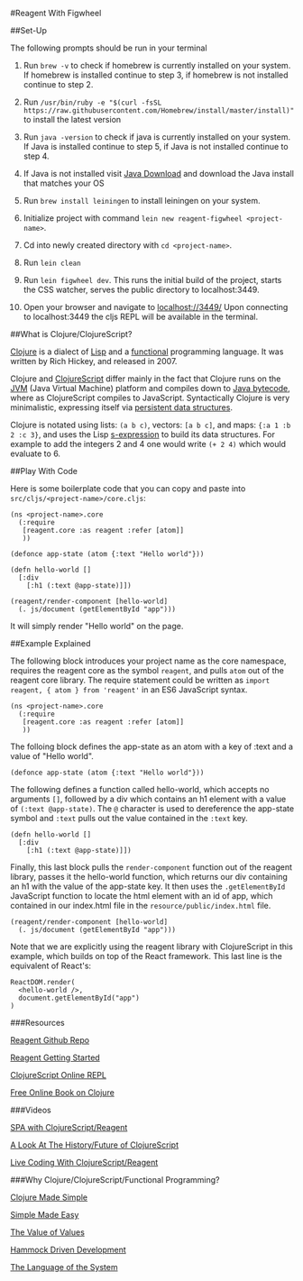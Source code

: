 #Reagent With Figwheel

##Set-Up

The following prompts should be run in your terminal

1. Run `brew -v` to check if homebrew is currently installed on your system. If homebrew is installed continue to step 3, if homebrew is not installed continue to step 2.

2. Run `/usr/bin/ruby -e "$(curl -fsSL https://raw.githubusercontent.com/Homebrew/install/master/install)"` to install the latest version

3. Run `java -version` to check if java is currently installed on your system. If Java is installed continue to step 5, if Java is not installed continue to step 4.

4. If Java is not installed visit [Java Download](http://www.oracle.com/technetwork/java/javase/downloads/jdk8-downloads-2133151.html) and download the Java install that matches your OS

5. Run `brew install leiningen` to install leiningen on your system.

6. Initialize project with command `lein new reagent-figwheel <project-name>`.

7. Cd into newly created directory with `cd <project-name>`.

8. Run `lein clean`

9. Run `lein figwheel dev`. This runs the initial build of the project, starts the CSS watcher, serves the public directory to localhost:3449. 

10. Open your browser and navigate to [localhost://3449/](http://localhost:3449/) Upon connecting to localhost:3449 the cljs REPL will be available in the terminal.

##What is Clojure/ClojureScript?

[Clojure](http://clojure.org/) is a dialect of [Lisp](https://en.wikipedia.org/wiki/Lisp_(programming_language)) and a [functional](https://en.wikipedia.org/wiki/Functional_programming) programming language. It was written by Rich Hickey, and released in 2007. 

Clojure and [ClojureScript](https://clojurescript.org/) differ mainly in the fact that Clojure runs on the [JVM](https://en.wikipedia.org/wiki/Java_virtual_machine) (Java Virtual Machine) platform and compiles down to [Java bytecode](https://en.wikipedia.org/wiki/Java_bytecode), where as ClojureScript compiles to JavaScript. Syntactically Clojure is very minimalistic, expressing itself via [persistent data structures](https://en.wikipedia.org/wiki/Persistent_data_structure). 

Clojure is notated using lists: `(a b c)`, vectors: `[a b c]`, and maps: `{:a 1 :b 2 :c 3}`, and uses the Lisp [s-expression](https://en.wikipedia.org/wiki/S-expression) to build its data structures. For example to add the integers 2 and 4 one would write `(+ 2 4)` which would evaluate to 6. 

##Play With Code

Here is some boilerplate code that you can copy and paste into `src/cljs/<project-name>/core.cljs`:

```
(ns <project-name>.core
  (:require
   [reagent.core :as reagent :refer [atom]]
   ))

(defonce app-state (atom {:text "Hello world"}))

(defn hello-world []
  [:div
    [:h1 (:text @app-state)]])

(reagent/render-component [hello-world]
  (. js/document (getElementById "app")))
```

It will simply render "Hello world" on the page.

##Example Explained

The following block introduces your project name as the core namespace, requires the reagent core as the symbol `reagent`, and pulls `atom` out of the reagent core library. The require statement could be written as `import reagent, { atom } from 'reagent'` in an ES6 JavaScript syntax.

```
(ns <project-name>.core
  (:require
   [reagent.core :as reagent :refer [atom]]
   ))
```

The folloing block defines the app-state as an atom with a key of :text and a value of "Hello world".

```
(defonce app-state (atom {:text "Hello world"}))
```

The following defines a function called hello-world, which accepts no arguments `[]`, followed by a div which contains an h1 element with a value of `(:text @app-state)`. The `@` character is used to dereference the app-state symbol and `:text` pulls out the value contained in the `:text` key.

```
(defn hello-world []
  [:div
    [:h1 (:text @app-state)]])
```

Finally, this last block pulls the `render-component` function out of the reagent library, passes it the hello-world function, which returns our div containing an h1 with the value of the app-state key. It then uses the `.getElementById` JavaScript function to locate the html element with an id of app, which contained in our index.html file in the `resource/public/index.html` file. 

```
(reagent/render-component [hello-world]
  (. js/document (getElementById "app")))
```

Note that we are explicitly using the reagent library with ClojureScript in this example, which builds on top of the React framework. This last line is the equivalent of React's:

```
ReactDOM.render(
  <hello-world />,
  document.getElementById("app")
)
```               


###Resources

[Reagent Github Repo](https://github.com/reagent-project/reagent)

[Reagent Getting Started](http://reagent-project.github.io/)

[ClojureScript Online REPL](http://clojurescript.net/)

[Free Online Book on Clojure](http://www.braveclojure.com/foreword/)

###Videos

[SPA with ClojureScript/Reagent](https://www.youtube.com/watch?v=HucWRsXUwqw&list=PLUGkVn388pDI-xCI6aIAt4Yxoui4QdeYt)

[A Look At The History/Future of ClojureScript](https://www.youtube.com/watch?v=mty0RwkPmE8&list=PLUGkVn388pDI-xCI6aIAt4Yxoui4QdeYt&index=2)

[Live Coding With ClojureScript/Reagent](https://www.youtube.com/watch?v=wq6ctyZBb0A&list=PLUGkVn388pDI-xCI6aIAt4Yxoui4QdeYt&index=5)

###Why Clojure/ClojureScript/Functional Programming?

[Clojure Made Simple](https://www.youtube.com/watch?v=VSdnJDO-xdg)

[Simple Made Easy](https://www.youtube.com/watch?v=rI8tNMsozo0)

[The Value of Values](https://www.youtube.com/watch?v=-6BsiVyC1kM&list=PLRZ9CBXkZGmPtdCa8veT_fa5auxuI-BKi)

[Hammock Driven Development](https://www.youtube.com/watch?v=f84n5oFoZBc)

[The Language of the System](https://www.youtube.com/watch?v=ROor6_NGIWU)
